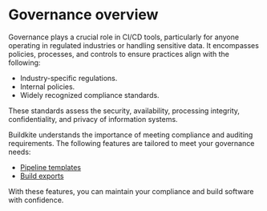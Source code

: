 # Governance overview

Governance plays a crucial role in CI/CD tools, particularly for anyone operating in regulated industries or handling sensitive data. It encompasses policies, processes, and controls to ensure practices align with the following:

-   Industry-specific regulations.
-   Internal policies.
-   Widely recognized compliance standards.

These standards assess the security, availability, processing integrity, confidentiality, and privacy of information systems.

Buildkite understands the importance of meeting compliance and auditing requirements. The following features are tailored to meet your governance needs:

-   [Pipeline templates](/docs/pipelines/templates)
-   [Build exports](/docs/pipelines/build-exports)

With these features, you can maintain your compliance and build software with confidence.
